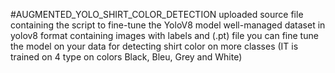#AUGMENTED_YOLO_SHIRT_COLOR_DETECTION
uploaded source file containing the script to fine-tune the YoloV8 model
well-managed dataset in yolov8 format containing images with labels
and (.pt) file you can fine tune the model on your data for detecting shirt color on more classes (IT is trained on 4 type on colors Black, Bleu, Grey and White)

